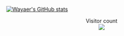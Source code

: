[![Wayaer's GitHub stats](https://github-readme-stats.vercel.app/api?username=Wayaer&theme=dracula)](https://github.com/Wayaer)

<p align="center"> 
  Visitor count<br>
  <img src="https://profile-counter.glitch.me/Wayaer/count.svg" />
</p>

<!--
**Wayaer/Wayaer** is a ✨ _special_ ✨ repository because its `README.md` (this file) appears on your GitHub profile.

Here are some ideas to get you started:

- 🔭 I’m currently working on ...
- 🌱 I’m currently learning ...
- 👯 I’m looking to collaborate on ...
- 🤔 I’m looking for help with ...
- 💬 Ask me about ...
- 📫 How to reach me: ...
- 😄 Pronouns: ...
- ⚡ Fun fact: ...
-->
